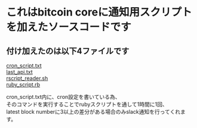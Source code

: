 これはbitcoin coreに通知用スクリプトを加えたソースコードです
=====================================

付け加えたのは以下4ファイルです
----------------
[cron_script.txt](https://github.com/SHUNSUKE-N/bitcoin_notice_script/blob/master/cron_script.txt)  
[last_api.txt](https://github.com/SHUNSUKE-N/bitcoin_notice_script/blob/master/last_api.txt)  
[rscript_reader.sh](https://github.com/SHUNSUKE-N/bitcoin_notice_script/blob/master/rscript_reader.sh)  
[ruby_script.rb](https://github.com/SHUNSUKE-N/bitcoin_notice_script/blob/master/ruby_script.rb)  


cron_script.txt内に、cron設定を書いている為、  
そのコマンドを実行することでrubyスクリプトを通して1時間に1回、  
latest block numberに3以上の差分がある場合のみslack通知を行ってくれます。